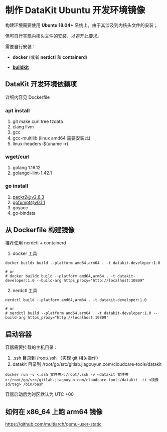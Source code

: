 # 制作 DataKit Ubuntu 开发环境镜像


构建环境需要使用 **Ubuntu 18.04+** 系统上，由于其涉及到内核头文件的安装；

但可自行实现内核头文件的安装，以避开此要求。

需要自行安装：
  * **docker** (或者 **nerdctl** 和 **containerd**) 
  
  * **[buildkit](https://github.com/moby/buildkit/blob/master/examples/systemd/system/buildkit.service)**

## DataKit 开发环境依赖项

详细内容见 Dockerfile

### apt install

1. git make curl tree tzdata
2. clang llvm
3. gcc
4. gcc-multilib (linux amd64 需要安装此)
5. linux-headers-$(uname -r)

### wget/curl

1. golang 1.16.12
2. golangci-lint-1.42.1

### go install

1. packr2@v2.8.3
2. gofumpt@v0.1.1
3. goyacc
4. go-bindata

## 从 Dockerfile 构建镜像

推荐使用 nerdctl + containerd

1. docker 工具

```shell
docker buildx build --platform amd64,arm64 . -t datakit-developer:1.0

# or
# docker buildx build --platform amd64,arm64 . -t datakit-developer:1.0 --build-arg https_proxy="http://localhost:10809"
```
2. nerdctl 工具

```
nerdctl build --platform amd64,arm64 . -t datakit-developer:1.0

# or
# nerdctl build --platform amd64,arm64 . -t datakit-developer:1.0 --build-arg https_proxy="http://localhost:10809"

```

## 启动容器

容器需要挂载的主机目录：
  1. .ssh 目录到 /root/.ssh （实现 git 相关操作）
  2. datakit 目录到 /root/go/src/gitlab.jiagouyun.com/cloudcare-tools/datakit

```
docker run -v <.ssh 文件夹>:/root/.ssh -v <datakit 文件夹>:/root/go/src/gitlab.jiagouyun.com/cloudcare-tools/datakit -ti <镜像 id/tag> /bin/bash
```

容器启动后为时区默认为 UTC +00

## 如何在 x86_64 上跑 arm64 镜像

https://github.com/multiarch/qemu-user-static